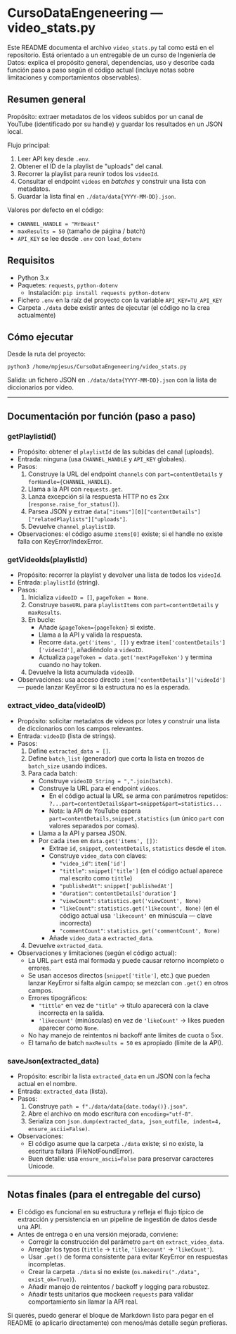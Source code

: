 # CursoDataEngeneering — video_stats.py

Este README documenta el archivo `video_stats.py` tal como está en el repositorio. Está orientado a un entregable de un curso de Ingeniería de Datos: explica el propósito general, dependencias, uso y describe cada función paso a paso según el código actual (incluye notas sobre limitaciones y comportamientos observables).

## Resumen general
Propósito: extraer metadatos de los vídeos subidos por un canal de YouTube (identificado por su handle) y guardar los resultados en un JSON local.

Flujo principal:
1. Leer API key desde `.env`.
2. Obtener el ID de la playlist de "uploads" del canal.
3. Recorrer la playlist para reunir todos los `videoId`.
4. Consultar el endpoint `videos` en *batches* y construir una lista con metadatos.
5. Guardar la lista final en `./data/data{YYYY-MM-DD}.json`.

Valores por defecto en el código:
- `CHANNEL_HANDLE = "MrBeast"`
- `maxResults = 50` (tamaño de página / batch)
- `API_KEY` se lee desde `.env` con `load_dotenv`

## Requisitos
- Python 3.x
- Paquetes: `requests`, `python-dotenv`
  - Instalación: `pip install requests python-dotenv`
- Fichero `.env` en la raíz del proyecto con la variable `API_KEY=TU_API_KEY`
- Carpeta `./data` debe existir antes de ejecutar (el código no la crea actualmente)

## Cómo ejecutar
Desde la ruta del proyecto:
```
python3 /home/mpjesus/CursoDataEngeneering/video_stats.py
```
Salida: un fichero JSON en `./data/data{YYYY-MM-DD}.json` con la lista de diccionarios por vídeo.

---

## Documentación por función (paso a paso)

### getPlaylistid()
- Propósito: obtener el `playlistId` de las subidas del canal (uploads).
- Entrada: ninguna (usa `CHANNEL_HANDLE` y `API_KEY` globales).
- Pasos:
  1. Construye la URL del endpoint `channels` con `part=contentDetails` y `forHandle={CHANNEL_HANDLE}`.
  2. Llama a la API con `requests.get`.
  3. Lanza excepción si la respuesta HTTP no es 2xx (`response.raise_for_status()`).
  4. Parsea JSON y extrae `data["items"][0]["contentDetails"]["relatedPlaylists"]["uploads"]`.
  5. Devuelve `channel_playlistID`.
- Observaciones: el código asume `items[0]` existe; si el handle no existe falla con KeyError/IndexError.

### getVideoIds(playlistId)
- Propósito: recorrer la playlist y devolver una lista de todos los `videoId`.
- Entrada: `playlistId` (string).
- Pasos:
  1. Inicializa `videoID = []`, `pageToken = None`.
  2. Construye `baseURL` para `playlistItems` con `part=contentDetails` y `maxResults`.
  3. En bucle:
     - Añade `&pageToken={pageToken}` si existe.
     - Llama a la API y valida la respuesta.
     - Recorre `data.get('items', [])` y extrae `item['contentDetails']['videoId']`, añadiéndolo a `videoID`.
     - Actualiza `pageToken = data.get('nextPageToken')` y termina cuando no hay token.
  4. Devuelve la lista acumulada `videoID`.
- Observaciones: usa acceso directo `item['contentDetails']['videoId']` — puede lanzar KeyError si la estructura no es la esperada.

### extract_video_data(videoID)
- Propósito: solicitar metadatos de vídeos por lotes y construir una lista de diccionarios con los campos relevantes.
- Entrada: `videoID` (lista de strings).
- Pasos:
  1. Define `extracted_data = []`.
  2. Define `batch_list` (generador) que corta la lista en trozos de `batch_size` usando índices.
  3. Para cada batch:
     - Construye `videoID_String = ",".join(batch)`.
     - Construye la URL para el endpoint `videos`.
       - En el código actual la URL se arma con parámetros repetidos: `?...part=contentDetails&part=snippet&part=statistics...`
       - Nota: la API de YouTube espera `part=contentDetails,snippet,statistics` (un único `part` con valores separados por comas).
     - Llama a la API y parsea JSON.
     - Por cada `item` en `data.get('items', [])`:
       * Extrae `id`, `snippet`, `contentDetails`, `statistics` desde el `item`.
       * Construye `video_data` con claves:
         - `"video_id"`: `item['id']`
         - `"tittle"`: `snippet['title']` (en el código actual aparece mal escrito como `tittle`)
         - `"publishedAt"`: `snippet['publishedAt']`
         - `"duration"`: `contentDetails['duration']`
         - `"viewCount"`: `statistics.get('viewCount', None)`
         - `"likeCount"`: `statistics.get('likecount', None)` (en el código actual usa `'likecount'` en minúscula — clave incorrecta)
         - `"commentCount"`: `statistics.get('commentCount', None)`
       * Añade `video_data` a `extracted_data`.
  4. Devuelve `extracted_data`.
- Observaciones y limitaciones (según el código actual):
  - La URL `part` está mal formada y puede causar retorno incompleto o errores.
  - Se usan accesos directos (`snippet['title']`, etc.) que pueden lanzar KeyError si falta algún campo; se mezclan con `.get()` en otros campos.
  - Errores tipográficos:
    - `"tittle"` en vez de `"title"` → título aparecerá con la clave incorrecta en la salida.
    - `'likecount'` (minúsculas) en vez de `'likeCount'` → likes pueden aparecer como `None`.
  - No hay manejo de reintentos ni backoff ante límites de cuota o 5xx.
  - El tamaño de batch `maxResults = 50` es apropiado (límite de la API).

### saveJson(extracted_data)
- Propósito: escribir la lista `extracted_data` en un JSON con la fecha actual en el nombre.
- Entrada: `extracted_data` (lista).
- Pasos:
  1. Construye `path = f"./data/data{date.today()}.json"`.
  2. Abre el archivo en modo escritura con `encoding="utf-8"`.
  3. Serializa con `json.dump(extracted_data, json_outfile, indent=4, ensure_ascii=False)`.
- Observaciones:
  - El código asume que la carpeta `./data` existe; si no existe, la escritura fallará (FileNotFoundError).
  - Buen detalle: usa `ensure_ascii=False` para preservar caracteres Unicode.

---

## Notas finales (para el entregable del curso)
- El código es funcional en su estructura y refleja el flujo típico de extracción y persistencia en un pipeline de ingestión de datos desde una API.
- Antes de entrega o en una versión mejorada, conviene:
  - Corregir la construcción del parámetro `part` en `extract_video_data`.
  - Arreglar los typos (`tittle` → `title`, `'likecount'` → `'likeCount'`).
  - Usar `.get()` de forma consistente para evitar KeyError en respuestas incompletas.
  - Crear la carpeta `./data` si no existe (`os.makedirs("./data", exist_ok=True)`).
  - Añadir manejo de reintentos / backoff y logging para robustez.
  - Añadir tests unitarios que mockeen `requests` para validar comportamiento sin llamar la API real.

Si querés, puedo generar el bloque de Markdown listo para pegar en el README (o aplicarlo directamente) con menos/más detalle según prefieras.
